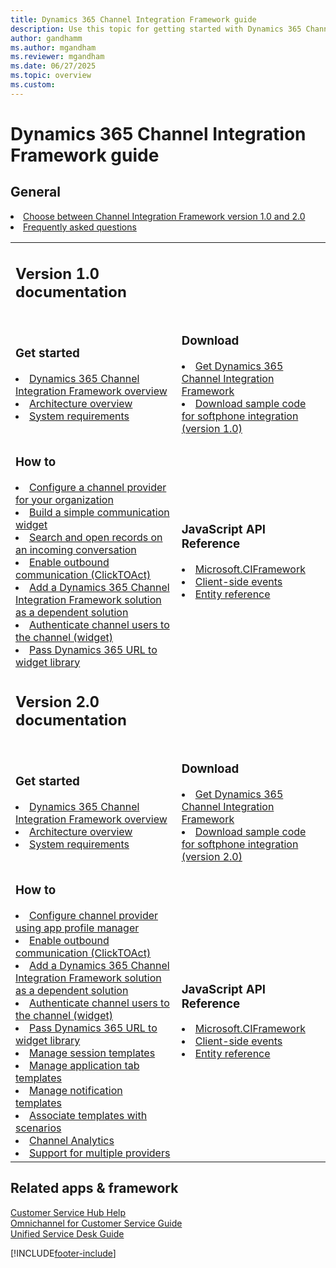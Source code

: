 ```yaml
---
title: Dynamics 365 Channel Integration Framework guide 
description: Use this topic for getting started with Dynamics 365 Channel Integration Framework. Includes download links and Javascript reference.
author: gandhamm
ms.author: mgandham
ms.reviewer: mgandham
ms.date: 06/27/2025
ms.topic: overview
ms.custom: 
---
```


# Dynamics 365 Channel Integration Framework guide

<table>
<tr>
<h2> General </h2>
<li><a href="choose-between-versions.md" data-raw-source="[Choose between Channel Integration Framework version 1.0 and 2.0](choose-between-versions.md)">Choose between Channel Integration Framework version 1.0 and 2.0</a></li>

<li><a href="faq-channel-integration-framework.md" data-raw-source="[Frequently asked questions](faq-channel-integration-framework.md)">Frequently asked questions</a></li>
</tr>

<tr>
<td>
<h2> Version 1.0 documentation</h2>
</td>
</td>
<td>
</tr>

<tr>
<td>
<h3> Get started </h3>
<li><a href="v1/administer/overview-channel-integration-framework.md" data-raw-source="[Dynamics 365 Channel Integration Framework overview](v1/administer/overview-channel-integration-framework.md)">Dynamics 365 Channel Integration Framework overview</a></li>
<li><a href="v1/administer/overview-channel-integration-framework.md" data-raw-source="[Architecture overview of Dynamics 365 Channel Integration Framework](v1/administer/overview-channel-integration-framework.md)">Architecture overview</a></li>
<li><a href="v1/administer/system-requirements-channel-integration-framework.md" data-raw-source="[System requirements](v1/administer/system-requirements-channel-integration-framework.md)">System requirements</a></li>
</td>

<td>

<h3> Download </h3>

<li><a href="v1/administer/get-channel-integration-framework.md" data-raw-source="[Get Dynamics 365 Channel Integration Framework](v1/administer/get-channel-integration-framework.md)">Get Dynamics 365 Channel Integration Framework</a></li>
<li><a href="v1/administer/sample-softphone-integration.md" data-raw-source="[Download sample code for softphone integration (version 1.0)](v1/administer/sample-softphone-integration.md)">Download sample code for softphone integration (version 1.0)</a></li>
</td>
</tr>

<tr>
<td>

<h3> How to </h3>

<li><a href="v1/administer/configure-channel-provider-channel-integration-framework.md" data-raw-source="[Configure a channel provider for your organization](../customer-service/channel-integration-framework/configure-channel-provide-channel-integration-framework.md)">Configure a channel provider for your organization</a></li>
<li><a href="v1/administer/getting-started-simple-widget.md" data-raw-source="[Build a simple communication widget](v1/administer/getting-started-simple-widget.md)">Build a simple communication widget</a></li>
<li><a href="v1/administer/search-open-records-incoming-conversations.md" data-raw-source="[Search and open records on an incoming conversation](v1/administer/search-open-records-incoming-conversations.md)">Search and open records on an incoming conversation</a></li>
<li><a href="v1/administer/enable-outbound-communication-clicktoact.md" data-raw-source="[Enable outbound communication (ClickTOAct)](v1/administer/enable-outbound-communication-clicktoact.md)">Enable outbound communication (ClickTOAct)</a></li>
<li><a href="v1/administer/add-cif-solution-dependent-solution.md" data-raw-source="[Add a Dynamics 365 Channel Integration Framework solution as a dependent solution](v1/administer/add-cif-solution-dependent-solution.md)">Add a Dynamics 365 Channel Integration Framework solution as a dependent solution</a></li>
<li><a href="v1/administer/authenticate-channel-users.md" data-raw-source="[Authenticate channel users to the channel (widget)](v1/administer/authenticate-channel-users.md)">Authenticate channel users to the channel (widget)</a></li>
<li><a href="v1/administer/pass-url-widget-library.md" data-raw-source="[Pass Dynamics 365 URL to widget library](v1/administer/pass-url-widget-library.md)">Pass Dynamics 365 URL to widget library</a></li>
</td>
<td>

<h3> JavaScript API Reference </h3>

<li><a href="v1/develop/reference/microsoft-ciframework.md" data-raw-source="[Microsoft.CIFramework
 methods](v1/develop/reference/microsoft-ciframework.md)">Microsoft.CIFramework</a></li>
<li><a href="v1/develop/reference/client-side-events.md" data-raw-source="[Client-side events](v1/develop/reference/client-side-events.md)">Client-side events</a>
<li><a href="v1/develop/reference/entities-attributes/msdyn-ciprovider.md" data-raw-source="[Entity reference](v1/develop/reference/entities-attributes/msdyn-ciprovider.md)">Entity reference</a></li>

</td>
</tr>



<tr>
<td>
<h2> Version 2.0 documentation </h2>
</td>
<td>
</td>
</tr>

<tr>

<td>
<h3> Get started </h3>
<li><a href="v2/administer/overview-channel-integration-framework.md" data-raw-source="[Dynamics 365 Channel Integration Framework overview](v2/administer/overview-channel-integration-framework.md)">Dynamics 365 Channel Integration Framework overview</a></li>
<li><a href="v2/administer/architecture-overview-channel-integration-framework-v2.md" data-raw-source="[Architecture overview of Dynamics 365 Channel Integration Framework](v2/administer/architecture-overview-channel-integration-framework-v2.md)">Architecture overview</a></li>
<li><a href="v2/administer/system-requirements-channel-integration-framework-v2.md" data-raw-source="[System requirements](v2/administer/system-requirements-channel-integration-framework-v2.md)">System requirements</a></li>
</td>

<td>

<h3> Download </h3>

<li><a href="v1/administer/get-channel-integration-framework.md" data-raw-source="[Get Dynamics 365 Channel Integration Framework](v2/administer/get-channel-integration-framework.md)">Get Dynamics 365 Channel Integration Framework</a></li>
<li><a href="v2/administer/sample-softphone-integration-v2.md" data-raw-source="[Download sample code for softphone integration (version 2.0)](v2/administer/sample-softphone-integration-v2.md)">Download sample code for softphone integration (version 2.0)</a></li>
</td>
</tr>

<tr>
<td>

<h3> How to </h3>

<li><a href="v2/administer/configure-channel-provider-app-profile-manager.md" data-raw-source="[Configure channel provider using app profile manager](v2/administer/configure-channel-provider-app-profile-manager.md)">Configure channel provider using app profile manager</a></li>
<li><a href="v2/administer/enable-outbound-communication-clicktoact.md" data-raw-source="[Enable outbound communication (ClickTOAct)](v2/administer/enable-outbound-communication-clicktoact.md)">Enable outbound communication (ClickTOAct)</a></li>
<li><a href="v2/administer/add-cif-solution-dependent-solution.md" data-raw-source="[Add a Dynamics 365 Channel Integration Framework solution as a dependent solution](v2/administer/add-cif-solution-dependent-solution.md)">Add a Dynamics 365 Channel Integration Framework solution as a dependent solution</a></li>
<li><a href="v2/administer/authenticate-channel-users.md" data-raw-source="[Authenticate channel users to the channel (widget)](v2/administer/authenticate-channel-users.md)">Authenticate channel users to the channel (widget)</a></li>
<li><a href="v2/administer/pass-url-widget-library.md" data-raw-source="[Pass Dynamics 365 URL to widget library](v2/administer/pass-url-widget-library.md)">Pass Dynamics 365 URL to widget library</a></li>
<li><a href="v2/administer/session-templates-cif.md" data-raw-source="[Manage session templates](v2/administer/session-templates-cif.md)">Manage session templates</a></li>
<li><a href="v2/administer/application-tab-templates-cif.md" data-raw-source="[Manage application tab templates](v2/administer/application-tab-templates-cif.md)">Manage application tab templates</a></li>
<li><a href="v2/administer/notification-templates-cif.md" data-raw-source="[Manage notification templates](v2/administer/notification-templates-cif.md)">Manage notification templates</a></li>
<li><a href="v2/administer/associate-templates-cif.md" data-raw-source="[Associate templates with scenarios](v2/administer/associate-templates-cif.md)">Associate templates with scenarios</a></li>
<li><a href="v2/administer/channel-analytics.md" data-raw-source="[Channel Analytics](v2/administer/channel-analytics.md)">Channel Analytics</a></li>
<li><a href="v2/administer/support-multiple-providers.md" data-raw-source="[Support for multiple providers](v2/administer/support-multiple-providers.md)">Support for multiple providers</a></li>
</td>
<td>

<h3> JavaScript API Reference </h3>
 
<li><a href="v2/develop/reference/microsoft-ciframework-v2.md" data-raw-source="[Microsoft.CIFramework
 methods](v2/develop/reference/microsoft-ciframework-v2.md)">Microsoft.CIFramework</a></li>
<li><a href="v2/develop/reference/client-side-events.md" data-raw-source="[Client-side events](v2/develop/reference/client-side-events.md)">Client-side events</a>
<li><a href="/dynamics365/customer-service/channel-integration-framework/v2/reference/entities-attributes/msdyn_channelprovider" data-raw-source="[Entity reference](/dynamics365/customer-service/channel-integration-framework/v2/reference/entities-attributes/msdyn_channelprovider)">Entity reference</a></li>
</td>
</tr>

</table>

## Related apps & framework

[Customer Service Hub Help](/dynamics365/customer-service/help-hub)  
[Omnichannel for Customer Service Guide](/dynamics365/omnichannel/omnichannel-customer-service-guide)   
[Unified Service Desk Guide](/dynamics365/unified-service-desk/unified-service-desk)   


[!INCLUDE[footer-include](../includes/footer-banner.md)]
